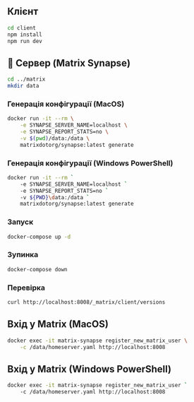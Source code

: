 ## Клієнт

```bash
cd client
npm install
npm run dev
```

## 🐳 Сервер (Matrix Synapse)

```bash
cd ../matrix
mkdir data
```

### Генерація конфігурації (MacOS)

```bash
docker run -it --rm \
    -e SYNAPSE_SERVER_NAME=localhost \
    -e SYNAPSE_REPORT_STATS=no \
    -v $(pwd)/data:/data \
    matrixdotorg/synapse:latest generate
```

### Генерація конфігурації (Windows PowerShell)

```bash
docker run -it --rm `
    -e SYNAPSE_SERVER_NAME=localhost `
    -e SYNAPSE_REPORT_STATS=no `
    -v ${PWD}\data:/data `
    matrixdotorg/synapse:latest generate
```

### Запуск

```bash
docker-compose up -d
```

### Зупинка

```bash
docker-compose down
```

### Перевірка

```bash
curl http://localhost:8008/_matrix/client/versions
```

## Вхід у Matrix (MacOS)

```bash
docker exec -it matrix-synapse register_new_matrix_user \
    -c /data/homeserver.yaml http://localhost:8008
```

## Вхід у Matrix (Windows PowerShell)

```bash
docker exec -it matrix-synapse register_new_matrix_user `
    -c /data/homeserver.yaml http://localhost:8008
```
